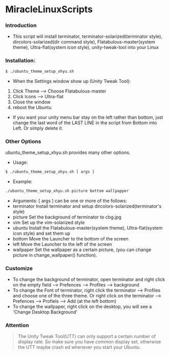 # MiracleLinuxScripts
### Introduction
- This script will install terminator, terminator-solarized(terminator style), dircolors-solarized(dir command style), Flatabulous-master(system theme), Ultra-flat(system icon style), unity-tweak-tool into your Linux

### Installation:
```sh
$ ./ubuntu_theme_setup_xhyu.sh
```

- When the Settings window show up (Unity Tweak Tool):
 1. Click Theme --> Choose Flatabulous-master
 2. Click Icons --> Ultra-flat
 3. Close the window
 4. reboot the Ubuntu

- If you want your unity menu bar stay on the left rather than bottom, just change the last word of the LAST LINE in the script from Bottom into Left. Or simply delete it.

### Other Options
ubuntu_theme_setup_xhyu.sh provides many other options.
- Usage:
```sh
$ ./ubuntu_theme_setup_xhyu.sh [ args ]
```
- Example:
```sh
./ubuntu_theme_setup_xhyu.sh picture bottom wallpapper
```
- Arguments:
  [ args ] can be one or more of the follows:
- terminator
  Install terminator and setup dircolors-solarized(terminator's style)
- picture
  Set the background of terminator to cbg.jpg
- vim
  Set up the vim-solarized style
- ubuntu
  Install the Flatabulous-master(system theme), Ultra-flat(system icon style) and set them up
- bottom
  Move the Launcher to the bottom of the screen
- left
  Move the Launcher to the left of the screen
- wallpaper
  Set the wallpaper as a certain picture, (you can change picture in change_wallpaper() function).

### Customize
- To change the background of terminator, open terminator and right click on the empty field --> Prefences --> Profiles --> background
- To change the Font of terminator, right click the terminator --> Profiles and choose one of the three theme. Or right click on the terminator --> Prefences --> Profiels --> Add (at the left bottom)
- To change the wallpaper, right click on the desktop, you will see a 'Change Desktop Background'

### Attention
> The Unity Tweak Tool(UTT) can only support a certain number of display rate.
> So make sure you have common display set, otherwise the UTT maybe crash
> ed whenever you start your Ubuntu.
